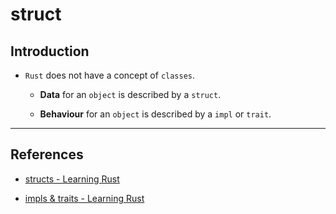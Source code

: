 # struct

## Introduction

* `Rust` does not have a concept of `classes`.

    * __Data__ for an `object` is described by a `struct`.

    * __Behaviour__  for an `object` is described by a `impl` or `trait`.


---

## References

* [structs - Learning Rust](https://learning-rust.github.io/docs/b2.structs.html)

* [impls & traits - Learning Rust](https://learning-rust.github.io/docs/b5.impls_and_traits.html)
